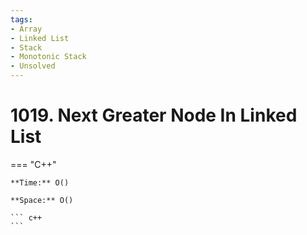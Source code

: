 ```yaml
---
tags:
- Array
- Linked List
- Stack
- Monotonic Stack
- Unsolved
---
```



# 1019. Next Greater Node In Linked List

=== "C++"

    **Time:** O()

    **Space:** O()

    ``` c++
    ```